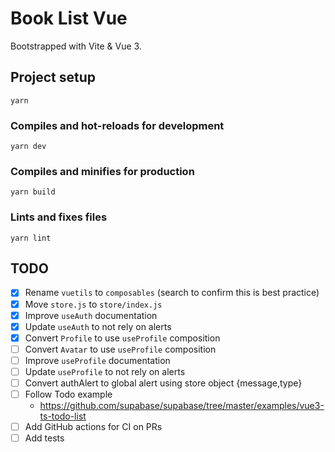 # Book List Vue

Bootstrapped with Vite & Vue 3.

## Project setup

```
yarn
```

### Compiles and hot-reloads for development

```
yarn dev
```

### Compiles and minifies for production

```
yarn build
```

### Lints and fixes files

```
yarn lint
```

## TODO

- [x] Rename `vuetils` to `composables` (search to confirm this is best practice)
- [x] Move `store.js` to `store/index.js`
- [x] Improve `useAuth` documentation
- [x] Update `useAuth` to not rely on alerts
- [x] Convert `Profile` to use `useProfile` composition
- [ ] Convert `Avatar` to use `useProfile` composition
- [ ] Improve `useProfile` documentation
- [ ] Update `useProfile` to not rely on alerts
- [ ] Convert authAlert to global alert using store object {message,type}
- [ ] Follow Todo example
  - https://github.com/supabase/supabase/tree/master/examples/vue3-ts-todo-list
- [ ] Add GitHub actions for CI on PRs
- [ ] Add tests
